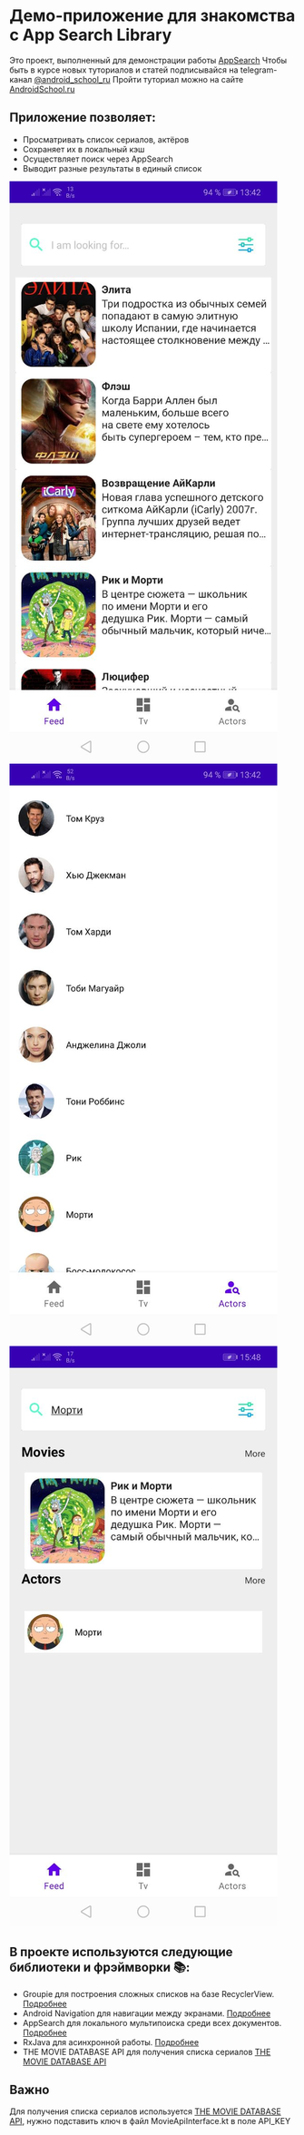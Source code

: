 # Демо-приложение для знакомства с App Search Library
Это проект, выполненный для демонстрации работы [AppSearch](https://developer.android.com/guide/topics/search/appsearch#kotlin)
Чтобы быть в курсе новых туториалов и статей подписывайся на telegram-канал [@android_school_ru](https://t.me/android_school_ru)
Пройти туториал можно на сайте [AndroidSchool.ru](AndroidSchool.ru)

## Приложение позволяет:

- Просматривать список сериалов, актёров
- Сохраняет их в локальный кэш
- Осуществляет поиск через AppSearch
- Выводит разные результаты в единый список

![Пример список сериалов](app/src/main/res/drawable/tvfeed.jpeg)
![Пример список актёров](app/src/main/res/drawable/actors.jpeg)
![Пример результата поиска](app/src/main/res/drawable/results.jpeg)

## В проекте используются следующие библиотеки и фрэймворки 📚:
- Groupie для построения сложных списков на базе RecyclerView. [Подробнее](https://github.com/lisawray/groupie)
- Android Navigation для навигации между экранами. [Подробнее](https://developer.android.com/guide/navigation/navigation-getting-started)
- AppSearch для локального мультипоиска среди всех документов. [Подробнее](https://developer.android.com/guide/topics/search/appsearch#kotlin)
- RxJava для асинхронной работы. [Подробнее](https://github.com/ReactiveX/RxJava)
- THE MOVIE DATABASE API для получения списка сериалов [THE MOVIE DATABASE API](https://www.themoviedb.org/documentation/api)

## Важно
Для получения списка сериалов используется [THE MOVIE DATABASE API](https://www.themoviedb.org/documentation/api), нужно подставить ключ в файл
MovieApiInterface.kt в поле  API_KEY


